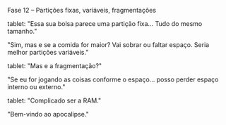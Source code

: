 Fase 12 – Partições fixas, variáveis, fragmentações

tablet: "Essa sua bolsa parece uma partição fixa... Tudo do mesmo tamanho."

"Sim, mas e se a comida for maior? Vai sobrar ou faltar espaço. Seria melhor partições variáveis."

tablet: "Mas e a fragmentação?"

"Se eu for jogando as coisas conforme o espaço... posso perder espaço interno ou externo."

tablet: "Complicado ser a RAM."

"Bem-vindo ao apocalipse."
